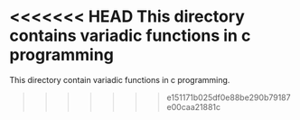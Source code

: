 <<<<<<< HEAD
This directory contains variadic functions in c programming
=======
This directory contain variadic functions in c programming.
>>>>>>> e151171b025df0e88be290b79187e00caa21881c
